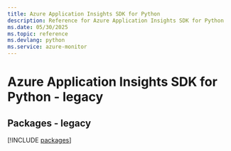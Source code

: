 ```yaml
---
title: Azure Application Insights SDK for Python
description: Reference for Azure Application Insights SDK for Python
ms.date: 05/30/2025
ms.topic: reference
ms.devlang: python
ms.service: azure-monitor
---
```

# Azure Application Insights SDK for Python - legacy
## Packages - legacy
[!INCLUDE [packages](application-insights-index.md)]